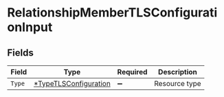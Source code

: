 # RelationshipMemberTLSConfigurationInput


## Fields

| Field                                                                | Type                                                                 | Required                                                             | Description                                                          |
| -------------------------------------------------------------------- | -------------------------------------------------------------------- | -------------------------------------------------------------------- | -------------------------------------------------------------------- |
| `Type`                                                               | [*TypeTLSConfiguration](../../models/shared/typetlsconfiguration.md) | :heavy_minus_sign:                                                   | Resource type                                                        |